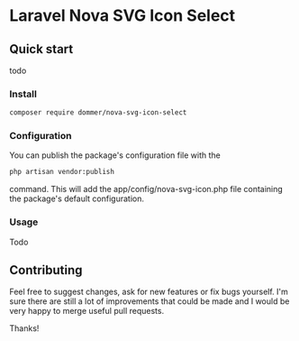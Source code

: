 # Laravel Nova SVG Icon Select

## Quick start

todo

### Install

```bash
composer require dommer/nova-svg-icon-select
```

### Configuration

You can publish the package's configuration file with the
```bash
php artisan vendor:publish
```
command. This will add the app/config/nova-svg-icon.php file containing the package's default configuration.

### Usage

Todo

## Contributing

Feel free to suggest changes, ask for new features or fix bugs yourself. I'm sure there are still a lot of improvements that could be made and I would be very happy to merge useful pull requests.

Thanks!
 